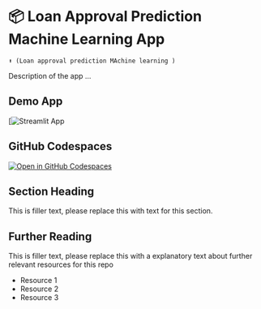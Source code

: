 # 📦 Loan Approval Prediction Machine Learning App
```
⬆️ (Loan approval prediction MAchine learning )
```

Description of the app ...

## Demo App

[![Streamlit App](https://loan-approval-prediction-machineleaning.streamlit.app/)

## GitHub Codespaces

[![Open in GitHub Codespaces](https://github.com/codespaces/badge.svg)](https://codespaces.new/streamlit/app-starter-kit?quickstart=1)

## Section Heading

This is filler text, please replace this with text for this section.

## Further Reading

This is filler text, please replace this with a explanatory text about further relevant resources for this repo
- Resource 1
- Resource 2
- Resource 3
